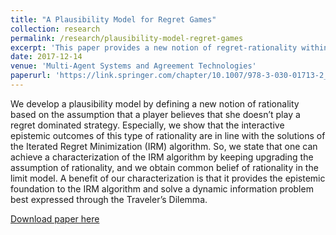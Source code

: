 ```yaml
---
title: "A Plausibility Model for Regret Games"
collection: research
permalink: /research/plausibility-model-regret-games
excerpt: 'This paper provides a new notion of regret-rationality within the framework of a plausibility model (Epistemic Logic). We achieve a characterization of the Iterated Regret Minimization (IRM) algorithm by keeping upgrading the assumption of rationality, and we obtain common belief of rationality in the limit model. A benefit of our characterization is that it provides the epistemic foundation to the IRM algorithm and solve a dynamic information problem best expressed through the Traveler’s Dilemma.'
date: 2017-12-14
venue: 'Multi-Agent Systems and Agreement Technologies'
paperurl: 'https://link.springer.com/chapter/10.1007/978-3-030-01713-2_14'
---
```

We develop a plausibility model by defining a new notion of rationality based on the assumption that a player believes that she doesn’t play a regret dominated strategy. Especially, we show that the interactive epistemic outcomes of this type of rationality are in line with the solutions of the Iterated Regret Minimization (IRM) algorithm. So, we state that one can achieve a characterization of the IRM algorithm by keeping upgrading the assumption of rationality, and we obtain common belief of rationality in the limit model. A benefit of our characterization is that it provides the epistemic foundation to the IRM algorithm and solve a dynamic information problem best expressed through the Traveler’s Dilemma.

[Download paper here](https://link.springer.com/chapter/10.1007/978-3-030-01713-2_14)
